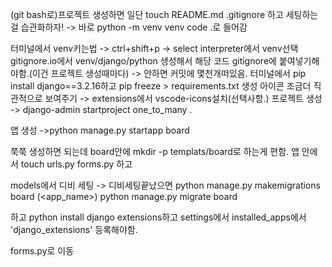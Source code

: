 (git bash로)프로젝트 생성하면 일단 touch README.md .gitignore 하고 세팅하는걸 습관화하자!
-> 바로 python -m venv venv
code .로 들어감

터미널에서 venv키는법 -> ctrl+shift+p -> select interpreter에서 venv선택
gitignore.io에서 venv/django/python 생성해서 해당 코드 gitignore에 붙여넣기해야함.(이건 프로젝트 생성때마다) -> 안하면 커밋에 몇천개떠있음.
터미널에서 pip install django==3.2.16하고 pip freeze > requirements.txt 생성
아이콘 조금더 직관적으로 보여주기 -> extensions에서 vscode-icons설치(선택사항.)
프로젝트 생성 -> django-admin startproject one_to_many .

앱 생성 ->python manage.py startapp board

쭉쭉 생성하면 되는데 board안에 
mkdir -p templats/board로 하는게 편함.
앱 안에서 touch urls.py forms.py 하고

models에서 디비 세팅
-> 디비세팅끝났으면
python manage.py makemigrations board (<app_name>)
python manage.py migrate board

하고 python install django extensions하고 settings에서 installed_apps에서 'django_extensions' 등록해야함.

forms.py로 이동
